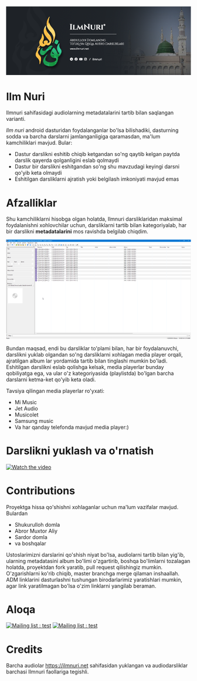![ilmnuri-banner](pictures/ilmnuri-banner.png)
# Ilm Nuri
Ilmnuri sahifasidagi audiolarning metadatalarini tartib bilan saqlangan varianti. 

*Ilm nuri* android dasturidan foydalanganlar bo'lsa bilishadiki, dasturning sodda va barcha darslarni jamlanganligiga qaramasdan, ma'lum kamchiliklari mavjud. Bular:
- Dastur darslikni eshitib chiqib ketgandan so'ng qaytib kelgan paytda darslik qayerda qolganligini eslab qolmaydi
- Dastur bir darslikni eshitgandan so'ng shu mavzudagi keyingi darsni qo'yib keta olmaydi
- Eshitilgan darsliklarni ajratish yoki belgilash imkoniyati mavjud emas

# Afzalliklar

Shu kamchiliklarni hisobga olgan holatda, Ilmnuri darsliklaridan maksimal foydalanishni xohlovchilar uchun, darsliklarni tartib bilan kategoriyalab, har bir darslikni **metadatalarini** mos ravishda belgilab chiqdim. 

![ilmnuri.png](pictures/ilmnuri.png)

Bundan maqsad, endi bu darsliklar to'plami bilan, har bir foydalanuvchi, darslikni yuklab olgandan so'ng darsliklarni xohlagan media player orqali, ajratilgan album lar yordamida tartib bilan tinglashi mumkin bo'ladi. Eshitilgan darslikni eslab qolishga kelsak, media playerlar bunday qobiliyatga ega, va ular o'z kategoriyasida (playlistda) bo'lgan barcha darslarni ketma-ket qo'yib keta oladi.

Tavsiya qilingan media playerlar ro'yxati:
- Mi Music
- Jet Audio
- Musicolet
- Samsung music
- Va har qanday telefonda mavjud media player:)

# Darslikni yuklash va o'rnatish

[![Watch the video](https://img.youtube.com/vi/eP9a-EqSOsg/hqdefault.jpg)](https://www.youtube.com/watch?v=eP9a-EqSOsg)
 
# Contributions
Proyektga hissa qo'shishni xohlaganlar uchun ma'lum vazifalar mavjud. Bulardan
- Shukurulloh domla
- Abror Muxtor Aliy
- Sardor domla
- va boshqalar

Ustoslarimizni darslarini qo'shish niyat bo'lsa, audiolarni tartib bilan yig'ib, ularning metadatasini album bo'limi o'zgartirib, boshqa bo'limlarni tozalagan holatda, proyektdan fork yaratib, pull request qilishingiz mumkin. O'zgarishlarni ko'rib chiqib, master branchga merge qilaman inshaallah. ADM linklarini dasturlashni tushungan birodarlarimiz yaratishlari mumkin, agar link yaratilmagan bo'lsa o'zim linklarni yangilab beraman.
 
 # Aloqa
 [![Mailing list : test](http://img.shields.io/badge/Email-gray.svg?style=for-the-badge&logo=gmail)](mailto:cyberspyde@gmail.com) [![Mailing list : test](http://img.shields.io/badge/Telegram-blue.svg?style=for-the-badge&logo=telegram)](https://t.me/cyberspyde_admin)
 
 # Credits
 Barcha audiolar https://ilmnuri.net sahifasidan yuklangan va audiodarsliklar barchasi Ilmnuri faollariga tegishli.
